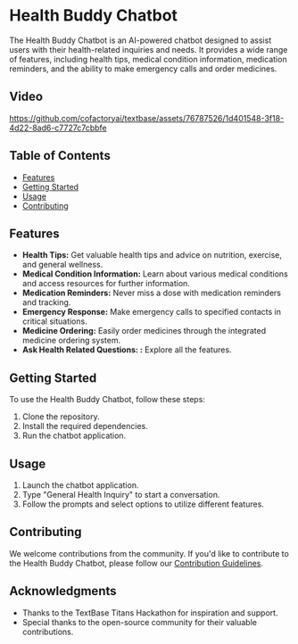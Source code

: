 # Health Buddy Chatbot
The Health Buddy Chatbot is an AI-powered chatbot designed to assist users with their health-related inquiries and needs. It provides a wide range of features, including health tips, medical condition information, medication reminders, and the ability to make emergency calls and order medicines.

## Video 

https://github.com/cofactoryai/textbase/assets/76787526/1d401548-3f18-4d22-8ad6-c7727c7cbbfe


## Table of Contents

- [Features](#features)
- [Getting Started](#getting-started)
- [Usage](#usage)
- [Contributing](#contributing)

## Features

- **Health Tips:** Get valuable health tips and advice on nutrition, exercise, and general wellness.
- **Medical Condition Information:** Learn about various medical conditions and access resources for further information.
- **Medication Reminders:** Never miss a dose with medication reminders and tracking.
- **Emergency Response:** Make emergency calls to specified contacts in critical situations.
- **Medicine Ordering:** Easily order medicines through the integrated medicine ordering system.
- ****Ask Health Related Questions:** :** Explore all the features.

## Getting Started

To use the Health Buddy Chatbot, follow these steps:

1. Clone the repository.
2. Install the required dependencies.
3. Run the chatbot application.

## Usage

1. Launch the chatbot application.
2. Type "General Health Inquiry" to start a conversation.
3. Follow the prompts and select options to utilize different features.

## Contributing

We welcome contributions from the community. If you'd like to contribute to the Health Buddy Chatbot, please follow our [Contribution Guidelines](MYREADME.md).

## Acknowledgments

- Thanks to the TextBase Titans Hackathon for inspiration and support.
- Special thanks to the open-source community for their valuable contributions.

